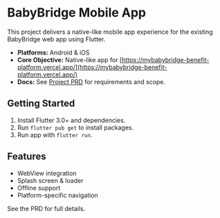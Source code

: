 # BabyBridge Mobile App

This project delivers a native-like mobile app experience for the existing BabyBridge web app using Flutter.

- **Platforms:** Android & iOS
- **Core Objective:** Native-like app for [https://mybabybridge-benefit-platform.vercel.app/](https://mybabybridge-benefit-platform.vercel.app/)
- **Docs:** See [Project PRD](docs/project_PRD.md) for requirements and scope.

## Getting Started

1. Install Flutter 3.0+ and dependencies.
2. Run `flutter pub get` to install packages.
3. Run app with `flutter run`.

## Features
- WebView integration
- Splash screen & loader
- Offline support
- Platform-specific navigation

See the PRD for full details.
